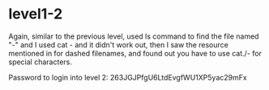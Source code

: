 # level1-2

Again, similar to the previous level, used ls command to find the file named "-" and I used cat - and it didn't work out, then I saw the resource mentioned in for dashed filenames, and found out you have to use cat./- for special characters. 

Password to login into level 2: 263JGJPfgU6LtdEvgfWU1XP5yac29mFx